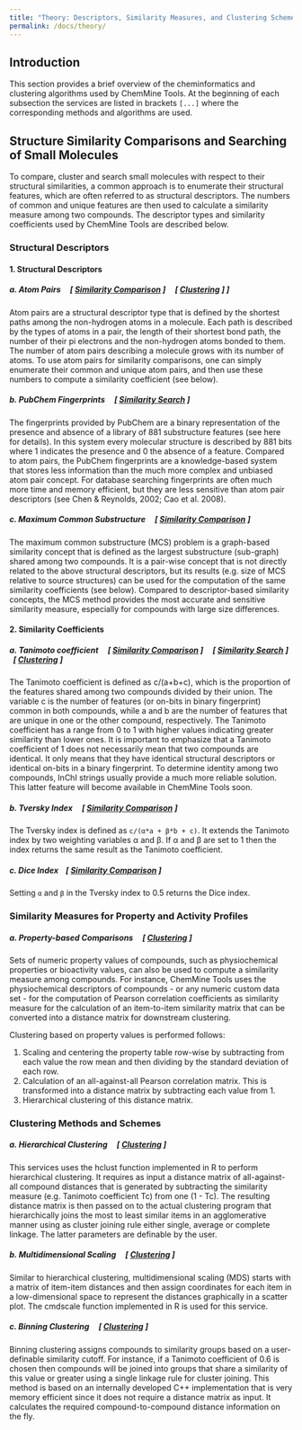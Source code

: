 ```yaml
---
title: "Theory: Descriptors, Similarity Measures, and Clustering Schemes"
permalink: /docs/theory/
---
```


## Introduction

This section provides a brief overview of the cheminformatics and clustering algorithms used by ChemMine Tools. At the beginning of each subsection the services are listed in brackets `[...]` where the corresponding methods and algorithms are used.

## Structure Similarity Comparisons and Searching of Small Molecules

To compare, cluster and search small molecules with respect to their structural similarities, a common approach is to enumerate their structural features, which are often referred to as structural descriptors. The numbers of common and unique features are then used to calculate a similarity measure among two compounds. The descriptor types and similarity coefficients used by ChemMine Tools are described below.

### Structural Descriptors

#### 1. Structural Descriptors
  
##### __a. Atom Pairs__ &nbsp; &nbsp; [   [Similarity Comparison](https://chemminetools.ucr.edu/similarity/)   ] &nbsp; &nbsp; [   [Clustering](https://chemminetools.ucr.edu/tools/launch_job/Clustering/)   ]   ]
  
Atom pairs are a structural descriptor type that is defined by the shortest paths among the non-hydrogen atoms in a molecule. Each path is described by the types of atoms in a pair, the length of their shortest bond path, the number of their pi electrons and the non-hydrogen atoms bonded to them. The number of atom pairs describing a molecule grows with its number of atoms. To use atom pairs for similarity comparisons, one can simply enumerate their common and unique atom pairs, and then use these numbers to compute a similarity coefficient (see below).

##### __b. PubChem Fingerprints__ &nbsp; &nbsp; [   [Similarity Search](https://chemminetools.ucr.edu/eisearch/query/)   ]

The fingerprints provided by PubChem are a binary representation of the presence and absence of a library of 881 substructure features (see here for details). In this system every molecular structure is described by 881 bits where 1 indicates the presence and 0 the absence of a feature. Compared to atom pairs, the PubChem fingerprints are a knowledge-based system that stores less information than the much more complex and unbiased atom pair concept. For database searching fingerprints are often much more time and memory efficient, but they are less sensitive than atom pair descriptors (see Chen & Reynolds, 2002; Cao et al. 2008).

##### __c. Maximum Common Substructure__ &nbsp; &nbsp; [   [Similarity Comparison](https://chemminetools.ucr.edu/similarity/)   ]
The maximum common substructure (MCS) problem is a graph-based similarity concept that is defined as the largest substructure (sub-graph) shared among two compounds. It is a pair-wise concept that is not directly related to the above structural descriptors, but its results (e.g. size of MCS relative to source structures) can be used for the computation of the same similarity coefficients (see below). Compared to descriptor-based similarity concepts, the MCS method provides the most accurate and sensitive similarity measure, especially for compounds with large size differences.

#### 2. Similarity Coefficients

##### __a. Tanimoto coefficient__ &nbsp; &nbsp; [   [Similarity Comparison](https://chemminetools.ucr.edu/similarity/)   ] &nbsp; &nbsp; [   [Similarity Search](https://chemminetools.ucr.edu/eisearch/query/)   ] &nbsp; &nbsp; [   [Clustering](https://chemminetools.ucr.edu/tools/launch_job/Clustering/)   ]

The Tanimoto coefficient is defined as c/(a+b+c), which is the proportion of the features shared among two compounds divided by their union. The variable c is the number of features (or on-bits in binary fingerprint) common in both compounds, while a and b are the number of features that are unique in one or the other compound, respectively. The Tanimoto coefficient has a range from 0 to 1 with higher values indicating greater similarity than lower ones. It is important to emphasize that a Tanimoto coefficient of 1 does not necessarily mean that two compounds are identical. It only means that they have identical structural descriptors or identical on-bits in a binary fingerprint. To determine identity among two compounds, InChI strings usually provide a much more reliable solution. This latter feature will become available in ChemMine Tools soon.

##### __b. Tversky Index__ &nbsp; &nbsp; [   [Similarity Comparison](https://chemminetools.ucr.edu/similarity/)   ]

The Tversky index is defined as `c/(α*a + β*b + c)`. It extends the Tanimoto index by two weighting variables α and β. If α and β are set to 1 then the index returns the same result as the Tanimoto coefficient.

##### __c. Dice Index__&nbsp; &nbsp; [   [Similarity Comparison](https://chemminetools.ucr.edu/similarity/)   ]

Setting `α` and `β` in the Tversky index to 0.5 returns the Dice index.

### Similarity Measures for Property and Activity Profiles 

##### __a. Property-based Comparisons__ &nbsp; &nbsp; [   [Clustering](https://chemminetools.ucr.edu/tools/launch_job/Clustering/)   ]

Sets of numeric property values of compounds, such as physiochemical properties or bioactivity values, can also be used to compute a similarity measure among compounds. For instance, ChemMine Tools uses the physiochemical descriptors of compounds - or any numeric custom data set - for the computation of Pearson correlation coefficients as similarity measure for the calculation of an item-to-item similarity matrix that can be converted into a distance matrix for downstream clustering.

Clustering based on property values is performed follows:

1. Scaling and centering the property table row-wise by subtracting from each value the row mean and then dividing by the standard deviation of each row.
2. Calculation of an all-against-all Pearson correlation matrix. This is transformed into a distance matrix by subtracting each value from 1.
3. Hierarchical clustering of this distance matrix.

### Clustering Methods and Schemes

##### a. Hierarchical Clustering &nbsp; &nbsp; [   [Clustering](https://chemminetools.ucr.edu/tools/launch_job/Clustering/)   ]

This services uses the hclust function implemented in R to perform hierarchical clustering. It requires as input a distance matrix of all-against-all compound distances that is generated by subtracting the similarity measure (e.g. Tanimoto coefficient Tc) from one (1 - Tc). The resulting distance matrix is then passed on to the actual clustering program that hierarchically joins the most to least similar items in an agglomerative manner using as cluster joining rule either single, average or complete linkage. The latter parameters are definable by the user.

##### b. Multidimensional Scaling &nbsp; &nbsp; [   [Clustering](https://chemminetools.ucr.edu/tools/launch_job/Clustering/)   ]

Similar to hierarchical clustering, multidimensional scaling (MDS) starts with a matrix of item-item distances and then assign coordinates for each item in a low-dimensional space to represent the distances graphically in a scatter plot. The cmdscale function implemented in R is used for this service.

##### c. Binning Clustering &nbsp; &nbsp; [   [Clustering](https://chemminetools.ucr.edu/tools/launch_job/Clustering/)   ]

Binning clustering assigns compounds to similarity groups based on a user-definable similarity cutoff. For instance, if a Tanimoto coefficient of 0.6 is chosen then compounds will be joined into groups that share a similarity of this value or greater using a single linkage rule for cluster joining. This method is based on an internally developed C++ implementation that is very memory efficient since it does not require a distance matrix as input. It calculates the required compound-to-compound distance information on the fly.
